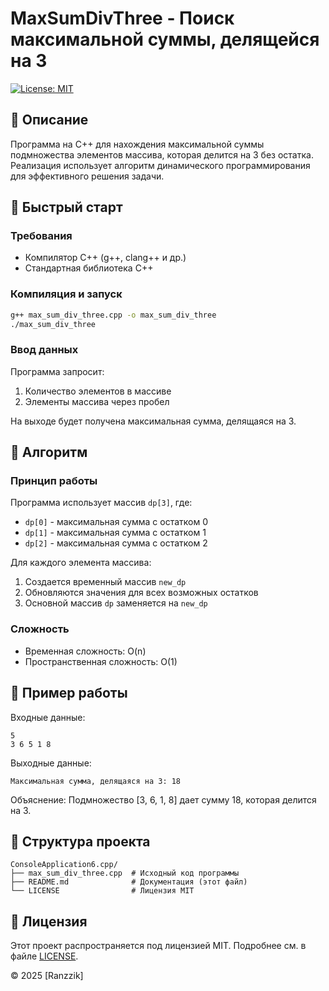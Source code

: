 # MaxSumDivThree - Поиск максимальной суммы, делящейся на 3

[![License: MIT](https://img.shields.io/badge/License-MIT-yellow.svg)](https://opensource.org/licenses/MIT)

## 📝 Описание
Программа на C++ для нахождения максимальной суммы подмножества элементов массива, которая делится на 3 без остатка. Реализация использует алгоритм динамического программирования для эффективного решения задачи.

## 🚀 Быстрый старт

### Требования
- Компилятор C++ (g++, clang++ и др.)
- Стандартная библиотека C++

### Компиляция и запуск
```bash
g++ max_sum_div_three.cpp -o max_sum_div_three
./max_sum_div_three
```

### Ввод данных
Программа запросит:
1. Количество элементов в массиве
2. Элементы массива через пробел

На выходе будет получена максимальная сумма, делящаяся на 3.

## 🧠 Алгоритм
### Принцип работы
Программа использует массив `dp[3]`, где:
- `dp[0]` - максимальная сумма с остатком 0
- `dp[1]` - максимальная сумма с остатком 1
- `dp[2]` - максимальная сумма с остатком 2

Для каждого элемента массива:
1. Создается временный массив `new_dp`
2. Обновляются значения для всех возможных остатков
3. Основной массив `dp` заменяется на `new_dp`

### Сложность
- Временная сложность: O(n)
- Пространственная сложность: O(1)

## 📌 Пример работы
Входные данные:
```
5
3 6 5 1 8
```

Выходные данные:
```
Максимальная сумма, делящаяся на 3: 18
```

Объяснение: Подмножество [3, 6, 1, 8] дает сумму 18, которая делится на 3.

## 📂 Структура проекта
```
ConsoleApplication6.cpp/
├── max_sum_div_three.cpp  # Исходный код программы
├── README.md              # Документация (этот файл)
└── LICENSE                # Лицензия MIT
```

## 🪪 Лицензия
Этот проект распространяется под лицензией MIT. Подробнее см. в файле [LICENSE](LICENSE).

© 2025 [Ranzzik]